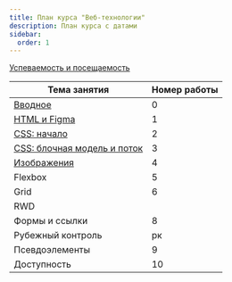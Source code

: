 ```yaml
---
title: План курса "Веб-технологии"
description: План курса с датами
sidebar:
  order: 1
---
```


[Успеваемость и посещаемость](https://drive.google.com/drive/folders/1SW49nK9hJa5PCEmks49AFEFjQ1ULLgld?usp=sharing)

| Тема занятия                                              | Номер работы |
| --------------------------------------------------------- | ------------ |
| [Вводное](/2024/веб-технологии/intro/)                    | 0            |
| [HTML и Figma](/2024/веб-технологии/lab1/)                | 1            |
| [CSS: начало](/2024/веб-технологии/lab2/)                 | 2            |
| [CSS: блочная модель и поток](/2024/веб-технологии/lab3/) | 3            |
| [Изображения](/2024/веб-технологии/lab4/)                 | 4            |
| Flexbox                                                   | 5            |
| Grid                                                      | 6            |
| RWD                                                       |              |
| Формы и ссылки                                            | 8            |
| Рубежный контроль                                         | рк           |
| Псевдоэлементы                                            | 9            |
| Доступность                                               | 10           |
